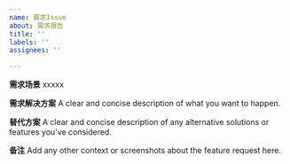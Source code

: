 ```yaml
---
name: 需求Issue
about: 需求报告
title: ''
labels: ''
assignees: ''

---
```


**需求场景**
xxxxx

**需求解决方案**
A clear and concise description of what you want to happen.

**替代方案**
A clear and concise description of any alternative solutions or features you've considered.

**备注**
Add any other context or screenshots about the feature request here.
